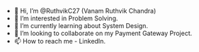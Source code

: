 - 👋 Hi, I’m @RuthvikC27 (Vanam Ruthvik Chandra) 
- 👀 I’m interested in Problem Solving.
- 🌱 I’m currently learning about System Design.
- 💞️ I’m looking to collaborate on my Payment Gateway Project.
- 📫 How to reach me - LinkedIn.

<!---
RuthvikC27/RuthvikC27 is a ✨ special ✨ repository because its `README.md` (this file) appears on your GitHub profile.
You can click the Preview link to take a look at your changes.
--->
